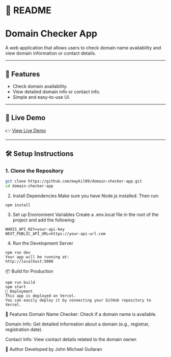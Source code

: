 # 📘 README

# Domain Checker App

A web application that allows users to check domain name availability and view domain information or contact details.

---

## 🚀 Features

-   Check domain availability.
-   View detailed domain info or contact info.
-   Simple and easy-to-use UI.

---

## 🔗 Live Demo

👉 [View Live Demo](https://domain-checker-app.vercel.app/)

---

## 🛠️ Setup Instructions

### 1. Clone the Repository

```bash
git clone https://github.com/maykil09/domain-checker-app.git
cd domain-checker-app
```

2. Install Dependencies
Make sure you have Node.js installed. Then run:

```
npm install
```

3. Set up Environment Variables
Create a .env.local file in the root of the project and add the following:
```
WHOIS_API_KEY=your-api-key
NEXT_PUBLIC_API_URL=https://your-api-url.com
```

4. Run the Development Server
```
npm run dev
Your app will be running at:
http://localhost:5000
```

📦 Build for Production
```
npm run build
npm start
🚢 Deployment
This app is deployed on Vercel.
You can easily deploy it by connecting your GitHub repository to Vercel.
```

🧪 Features
Domain Name Checker: Check if a domain name is available.

Domain Info: Get detailed information about a domain (e.g., registrar, registration date).

Contact Info: View contact details related to the domain owner.

🙌 Author
Developed by John Michael Guilaran


```
